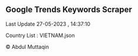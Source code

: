 

## Google Trends Keywords Scraper 
 
Last Update 27-05-2023 , 14:37:10

Country List :
VIETNAM.json



© Abdul Muttaqin 
